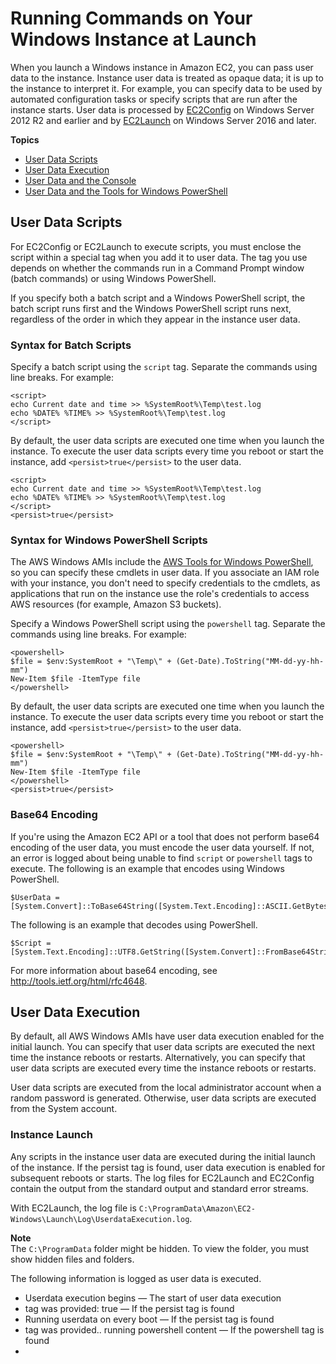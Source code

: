 # Running Commands on Your Windows Instance at Launch<a name="ec2-windows-user-data"></a>

When you launch a Windows instance in Amazon EC2, you can pass user data to the instance\. Instance user data is treated as opaque data; it is up to the instance to interpret it\. For example, you can specify data to be used by automated configuration tasks or specify scripts that are run after the instance starts\. User data is processed by [EC2Config](ec2config-service.md) on Windows Server 2012 R2 and earlier and by [EC2Launch](ec2launch.md) on Windows Server 2016 and later\.

**Topics**
+ [User Data Scripts](#user-data-scripts)
+ [User Data Execution](#user-data-execution)
+ [User Data and the Console](#user-data-console)
+ [User Data and the Tools for Windows PowerShell](#user-data-powershell)

## User Data Scripts<a name="user-data-scripts"></a>

For EC2Config or EC2Launch to execute scripts, you must enclose the script within a special tag when you add it to user data\. The tag you use depends on whether the commands run in a Command Prompt window \(batch commands\) or using Windows PowerShell\.

If you specify both a batch script and a Windows PowerShell script, the batch script runs first and the Windows PowerShell script runs next, regardless of the order in which they appear in the instance user data\.

### Syntax for Batch Scripts<a name="user-data-batch-scripts"></a>

Specify a batch script using the `script` tag\. Separate the commands using line breaks\. For example:

```
<script>
echo Current date and time >> %SystemRoot%\Temp\test.log
echo %DATE% %TIME% >> %SystemRoot%\Temp\test.log
</script>
```

By default, the user data scripts are executed one time when you launch the instance\. To execute the user data scripts every time you reboot or start the instance, add `<persist>true</persist>` to the user data\.

```
<script>
echo Current date and time >> %SystemRoot%\Temp\test.log
echo %DATE% %TIME% >> %SystemRoot%\Temp\test.log
</script>
<persist>true</persist>
```

### Syntax for Windows PowerShell Scripts<a name="user-data-powershell-scripts"></a>

The AWS Windows AMIs include the [AWS Tools for Windows PowerShell](https://aws.amazon.com/powershell/), so you can specify these cmdlets in user data\. If you associate an IAM role with your instance, you don't need to specify credentials to the cmdlets, as applications that run on the instance use the role's credentials to access AWS resources \(for example, Amazon S3 buckets\)\.

Specify a Windows PowerShell script using the `powershell` tag\. Separate the commands using line breaks\. For example:

```
<powershell>
$file = $env:SystemRoot + "\Temp\" + (Get-Date).ToString("MM-dd-yy-hh-mm")
New-Item $file -ItemType file
</powershell>
```

By default, the user data scripts are executed one time when you launch the instance\. To execute the user data scripts every time you reboot or start the instance, add `<persist>true</persist>` to the user data\.

```
<powershell>
$file = $env:SystemRoot + "\Temp\" + (Get-Date).ToString("MM-dd-yy-hh-mm")
New-Item $file -ItemType file
</powershell>
<persist>true</persist>
```

### Base64 Encoding<a name="user-data-base64-encoding"></a>

If you're using the Amazon EC2 API or a tool that does not perform base64 encoding of the user data, you must encode the user data yourself\. If not, an error is logged about being unable to find `script` or `powershell` tags to execute\. The following is an example that encodes using Windows PowerShell\.

```
$UserData = [System.Convert]::ToBase64String([System.Text.Encoding]::ASCII.GetBytes($Script))
```

The following is an example that decodes using PowerShell\.

```
$Script = [System.Text.Encoding]::UTF8.GetString([System.Convert]::FromBase64String($UserData))
```

For more information about base64 encoding, see [http://tools\.ietf\.org/html/rfc4648](http://tools.ietf.org/html/rfc4648)\.

## User Data Execution<a name="user-data-execution"></a>

By default, all AWS Windows AMIs have user data execution enabled for the initial launch\. You can specify that user data scripts are executed the next time the instance reboots or restarts\. Alternatively, you can specify that user data scripts are executed every time the instance reboots or restarts\.

User data scripts are executed from the local administrator account when a random password is generated\. Otherwise, user data scripts are executed from the System account\.

### Instance Launch<a name="user-data-scripts-launch"></a>

Any scripts in the instance user data are executed during the initial launch of the instance\. If the persist tag is found, user data execution is enabled for subsequent reboots or starts\. The log files for EC2Launch and EC2Config contain the output from the standard output and standard error streams\.

With EC2Launch, the log file is `C:\ProgramData\Amazon\EC2-Windows\Launch\Log\UserdataExecution.log`\.

**Note**  
The `C:\ProgramData` folder might be hidden\. To view the folder, you must show hidden files and folders\.

The following information is logged as user data is executed\.
+ Userdata execution begins — The start of user data execution
+ <persist> tag was provided: true — If the persist tag is found
+ Running userdata on every boot — If the persist tag is found
+ <powershell> tag was provided\.\. running powershell content — If the powershell tag is found
+ <script> tag was provided\.\. running script content — If the script tag is found
+ Message: The output from user scripts — If user data scripts are executed, their output is logged

With EC2Config, the log file is `C:\Program Files\Amazon\Ec2ConfigService\Logs\Ec2Config.log`\. The following information is logged as user data is executed\.
+ Ec2HandleUserData: Message: Start running user scripts — The start of user data execution
+ Ec2HandleUserData: Message: Re\-enabled userdata execution — If the persist tag is found
+ Ec2HandleUserData: Message: Could not find <persist> and </persist> — If the persist tag is not found
+ Ec2HandleUserData: Message: The output from user scripts — If user data scripts are executed, their output is logged

### Subsequent Reboots or Starts<a name="user-data-scripts-subsequent"></a>

When you update instance user data, user data scripts are not executed automatically when you reboot or start the instance\. However, you can enable user data execution so that user data scripts are executed one time when you reboot or start the instance or every time you reboot or start the instance\.

If you choose the **Shutdown with Sysprep** option, user data scripts are executed when the instance is rebooted or restarted, even if you did not enable user data execution for subsequent reboots or starts\.

**To enable user data execution on Windows Server 2016 or later \(EC2Launch\)**

1. Connect to your Windows instance\.

1. Open a PowerShell command window and run the following command:

   ```
   C:\ProgramData\Amazon\EC2-Windows\Launch\Scripts\InitializeInstance.ps1 –Schedule
   ```

1. Disconnect from your Windows instance\. To execute updated scripts next time the instance is started, stop the instance and update the user data\. For more information, see [View and Update the Instance User Data](#user-data-view-change)\.

**To enable user data execution on Windows Server 2012 R2 and earlier \(EC2Config\)**

1. Connect to your Windows instance\.

1. Open `C:\Program Files\Amazon\Ec2ConfigService\Ec2ConfigServiceSetting.exe`\.

1. For **User Data**, select **Enable UserData execution for next service start**\.

1. Disconnect from your Windows instance\. To execute updated scripts next time the instance is started, stop the instance and update the user data\. For more information, see [View and Update the Instance User Data](#user-data-view-change)\.

## User Data and the Console<a name="user-data-console"></a>

You can specify instance user data when you launch the instance\. If the root volume of the instance is an EBS volume, you can also stop the instance and update its user data\.

### Specify Instance User Data at Launch<a name="user-data-launch-instance-wizard"></a>

When you launch an instance, you specify the script in **Advanced Details**, **User data** on the **Step 3: Configure Instance Details** page of the Launch Instance wizard\. The example in the following image creates a file in the Windows temporary folder, using the current date and time in the file name\. When you include `<persist>true</persist>`, the script is executed every time you reboot or start the instance\. When you select **As text**, the Amazon EC2 console performs the base64 encoding for you\.

![\[Image NOT FOUND\]](http://docs.aws.amazon.com/AWSEC2/latest/WindowsGuide/images/configure_ec2config_userdata.png)

### View and Update the Instance User Data<a name="user-data-view-change"></a>

You can view the instance user data for any instance, and you can update the instance user data for a stopped instance\.

**To update the user data for an instance using the console**

1. Open the Amazon EC2 console at [https://console\.aws\.amazon\.com/ec2/](https://console.aws.amazon.com/ec2/)\.

1. In the navigation pane, choose **Instances**\. the instance\.

1. Select the instance and choose **Actions**, **Instance State**, **Stop**\.
**Warning**  
When you stop an instance, the data on any instance store volumes is erased\. To keep data from instance store volumes, be sure to back it up to persistent storage\.

1. When prompted for confirmation, choose **Yes, Stop**\. It can take a few minutes for the instance to stop\.

1. With the instance still selected, choose **Actions**, **Instance Settings**, **View/Change User Data**\. You can't change the user data if the instance is running, but you can view it\.

1. In the **View/Change User Data** dialog box, update the user data, and then choose **Save**\. To execute user data scripts every time you reboot or start the instance, add `<persist>true</persist>`, as shown in the following example:  
![\[Image NOT FOUND\]](http://docs.aws.amazon.com/AWSEC2/latest/WindowsGuide/images/view-change-user-data.png)

1. Restart the instance\. If you enabled user data execution for subsequent reboots or starts, the updated user data scripts are executed as part of the instance start process\.

## User Data and the Tools for Windows PowerShell<a name="user-data-powershell"></a>

You can use the Tools for Windows PowerShell to specify, modify, and view the user data for your instance\. For information about viewing user data from your instance using instance metadata, see [Retrieve Instance User Data](instancedata-add-user-data.md#instancedata-user-data-retrieval)\. For information about user data and the AWS CLI, see [User Data and the AWS CLI](https://docs.aws.amazon.com/AWSEC2/latest/UserGuide/user-data.html#user-data-api-cli) in the *Amazon EC2 User Guide for Linux Instances*\.

**Example: Specify Instance User Data at Launch**  
Create a text file with the instance user data\. To execute user data scripts every time you reboot or start the instance, add `<persist>true</persist>`, as shown in the following example:

```
<powershell>
$file = $env:SystemRoot + "\Temp\" + (Get-Date).ToString("MM-dd-yy-hh-mm")
New-Item $file -ItemType file
</powershell>
<persist>true</persist>
```

To specify instance user data when you launch your instance, use the [New\-EC2Instance](https://docs.aws.amazon.com/powershell/latest/reference/items/New-EC2Instance.html) command\. This command does not perform base64 encoding of the user data for you\. Use the following commands to encode the user data in a text file named `script.txt`\.

```
PS C:\> $Script = Get-Content -Raw script.txt
PS C:\> $UserData = [System.Convert]::ToBase64String([System.Text.Encoding]::ASCII.GetBytes($Script))
```

Use the `-UserData` parameter to pass the user data to the New\-EC2Instance command\.

```
PS C:\> New-EC2Instance -ImageId ami-abcd1234 -MinCount 1 -MaxCount 1 -InstanceType m3.medium \
-KeyName my-key-pair -SubnetId subnet-12345678 -SecurityGroupIds sg-1a2b3c4d \
-UserData $UserData
```

**Example: Update Instance User Data for a Stopped Instance**  
You can modify the user data of a stopped instance using the [Edit\-EC2InstanceAttribute](https://docs.aws.amazon.com/powershell/latest/reference/items/Edit-EC2InstanceAttribute.html) command\.

Create a text file with the new script\. Use the following commands to encode the user data in the text file named `new-script.txt`\.

```
PS C:\> $NewScript = Get-Content -Raw new-script.txt
PS C:\> $NewUserData = [System.Convert]::ToBase64String([System.Text.Encoding]::ASCII.GetBytes($NewScript))
```

Use the `-UserData` and `-Value` parameters to specify the user data\.

```
PS C:\> Edit-EC2InstanceAttribute -InstanceId i-1234567890abcdef0 -Attribute userData -Value $NewUserData
```

**Example: View Instance User Data**  
To retrieve the user data for an instance, use the [Get\-EC2InstanceAttribute](https://docs.aws.amazon.com/powershell/latest/reference/items/Get-EC2InstanceAttribute.html) command\.

```
PS C:\> (Get-EC2InstanceAttribute -InstanceId i-1234567890abcdef0 -Attribute userData).UserData
```

The following is example output\. Note that the user data is encoded\.

```
PHBvd2Vyc2hlbGw+DQpSZW5hbWUtQ29tcHV0ZXIgLU5ld05hbWUgdXNlci1kYXRhLXRlc3QNCjwvcG93ZXJzaGVsbD4=
```

Use the following commands to store the encoded user data in a variable and then decode it\.

```
PS C:\> $UserData_encoded = (Get-EC2InstanceAttribute -InstanceId i-1234567890abcdef0 -Attribute userData).UserData
PS C:\> [System.Text.Encoding]::UTF8.GetString([System.Convert]::FromBase64String($UserData_encoded))
```

The following is example output\.

```
<powershell>
$file = $env:SystemRoot + "\Temp\" + (Get-Date).ToString("MM-dd-yy-hh-mm")
New-Item $file -ItemType file
</powershell>
<persist>true</persist>
```

**Example: Rename the Instance to Match the Tag Value**  
To read the tag value, rename the instance on first boot to match the tag value, and reboot, use the [Get\-EC2Tag](https://docs.aws.amazon.com/powershell/latest/reference/items/Get-EC2Tag.html) command\. To run this command successfully, you must have a role with `ec2:DescribeTags` permissions because tag information is unavailable in the metadata and must be retrieved by API call\. For more information on how to attach a role to an instance, see [Attaching an IAM Role to an Instance](https://docs.aws.amazon.com/AWSEC2/latest/UserGuide/iam-roles-for-amazon-ec2.html#attach-iam-role)\.

**Note**  
This script fails on Windows Server versions prior to 2008\.

```
<powershell>
$instanceId = (invoke-webrequest http://169.254.169.254/latest/meta-data/instance-id -UseBasicParsing).content
$nameValue = (get-ec2tag -filter @{Name="resource-id";Value=$instanceid},@{Name="key";Value="Name"}).Value
$pattern = "^(?![0-9]{1,15}$)[a-zA-Z0-9-]{1,15}$"
##Verify Name Value satisfies best practices for Windows hostnames
If ($nameValue -match $pattern) 
    {Try
        {Rename-Computer -NewName $nameValue -Restart -ErrorAction Stop} 
    Catch
        {$ErrorMessage = $_.Exception.Message
        Write-Output "Rename failed: $ErrorMessage"}}
Else
    {Throw "Provided name not a valid hostname. Please ensure Name value is between 1 and 15 characters in length and contains only alphanumeric or hyphen characters"}
</powershell>
```